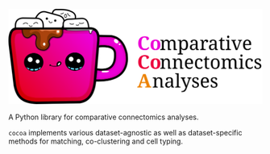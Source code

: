 ![cocoa](docs/_static/cocoa.svg)

A Python library for comparative connectomics analyses.

`cocoa` implements various dataset-agnostic as well as dataset-specific methods
for matching, co-clustering and cell typing.
